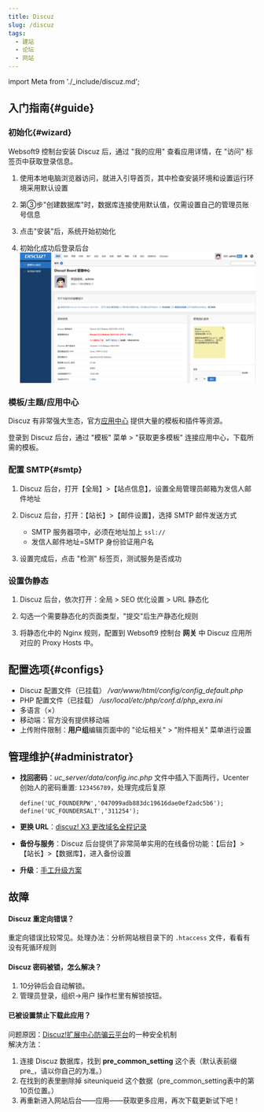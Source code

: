 ```yaml
---
title: Discuz
slug: /discuz
tags:
  - 建站
  - 论坛
  - 网站
---
```


import Meta from './_include/discuz.md';

<Meta name="meta" />

## 入门指南{#guide}

### 初始化{#wizard}

Websoft9 控制台安装 Discuz 后，通过 "我的应用" 查看应用详情，在 "访问" 标签页中获取登录信息。  

1. 使用本地电脑浏览器访问，就进入引导首页，其中检查安装环境和设置运行环境采用默认设置

3. 第③步"创建数据库"时，数据库连接使用默认值，仅需设置自己的管理员账号信息 

4. 点击"安装"后，系统开始初始化  

5. 初始化成功后登录后台
    ![](./assets/discuz-backend-websoft9.png)

### 模板/主题/应用中心

Discuz 有非常强大生态，官方[应用中心](https://addon.dismall.com/) 提供大量的模板和插件等资源。  

登录到 Discuz 后台，通过 "模板" 菜单 > "获取更多模板" 连接应用中心，下载所需的模板。  

### 配置 SMTP{#smtp}
 
1. Discuz 后台，打开【全局】>【站点信息】，设置全局管理员邮箱为发信人邮件地址

2. Discuz 后台，打开：【站长】>【邮件设置】，选择 SMTP 邮件发送方式   

	- SMTP 服务器项中，必须在地址加上 `ssl://`
	- 发信人邮件地址=SMTP 身份验证用户名
    
3. 设置完成后，点击 "检测" 标签页，测试服务是否成功


### 设置伪静态

1. Discuz 后台，依次打开：全局 > SEO 优化设置 > URL 静态化 

2. 勾选一个需要静态化的页面类型，"提交"后生产静态化规则

3. 将静态化中的 Nginx 规则，配置到 Websoft9 控制台 **网关** 中 Discuz 应用所对应的 Proxy Hosts 中。


## 配置选项{#configs}

- Discuz 配置文件（已挂载） */var/www/html/config/config_default.php*  
- PHP 配置文件（已挂载） */usr/local/etc/php/conf.d/php_exra.ini*  
- 多语言（×）
- 移动端：官方没有提供移动端
- 上传附件限制：**用户组**编辑页面中的 "论坛相关" > "附件相关" 菜单进行设置

## 管理维护{#administrator}

- **找回密码**：*uc_server/data/config.inc.php* 文件中插入下面两行，Ucenter 创始人的密码重置: `123456789`，处理完成后复原
   ```
   define('UC_FOUNDERPW','047099adb883dc19616dae0ef2adc5b6');
   define('UC_FOUNDERSALT','311254');
   ```

- **更换 URL**：[discuz! X3 更改域名全程记录](https://www.discuz.net/thread-3528253-1-1.html)

- **备份与服务**：Discuz 后台提供了非常简单实用的在线备份功能：【后台】>【站长】>【数据库】，进入备份设置

- **升级**：[手工升级方案](https://gitee.com/Discuz/DiscuzX/wikis/%E5%8D%87%E7%BA%A7%E6%96%B9%E6%B3%95?sort_id=9978)


## 故障

#### Discuz 重定向错误？

重定向错误比较常见。处理办法：分析网站根目录下的 `.htaccess` 文件，看看有没有死循环规则

#### Discuz 密码被锁，怎么解决？

1. 10分钟后会自动解锁。
2. 管理员登录，组织→用户 操作栏里有解锁按钮。

#### 已被设置禁止下载此应用？

问题原因：[Discuz!扩展中心防骗云平台](http://www.kuozhan.net/blacklist-index.html)的一种安全机制    
解决方法：
 1. 连接 Discuz 数据库，找到 **pre_common_setting** 这个表（默认表前缀pre_，请以你自己的为准。）
 2. 在找到的表里删除掉 siteuniqueid 这个数据（pre_common_setting表中的第10页位置。）
 3. 再重新进入网站后台——应用——获取更多应用，再次下载更新试下吧！
